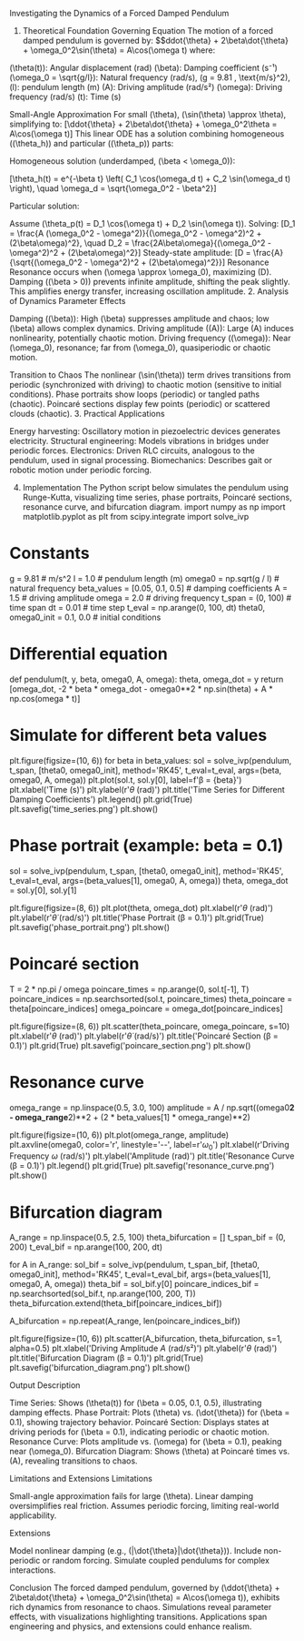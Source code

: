 Investigating the Dynamics of a Forced Damped Pendulum
1. Theoretical Foundation
Governing Equation
The motion of a forced damped pendulum is governed by:
$$ddot{\theta} + 2\beta\dot{\theta} + \omega_0^2\sin(\theta) = A\cos(\omega t)
where:

(\theta(t)): Angular displacement (rad)
(\beta): Damping coefficient (s⁻¹)
(\omega_0 = \sqrt{g/l}): Natural frequency (rad/s), (g = 9.81 , \text{m/s}^2), (l): pendulum length (m)
(A): Driving amplitude (rad/s²)
(\omega): Driving frequency (rad/s)
(t): Time (s)

Small-Angle Approximation
For small (\theta), (\sin(\theta) \approx \theta), simplifying to:
[\ddot{\theta} + 2\beta\dot{\theta} + \omega_0^2\theta = A\cos(\omega t)]
This linear ODE has a solution combining homogeneous ((\theta_h)) and particular ((\theta_p)) parts:

Homogeneous solution (underdamped, (\beta < \omega_0)):

[\theta_h(t) = e^{-\beta t} \left( C_1 \cos(\omega_d t) + C_2 \sin(\omega_d t) \right), \quad \omega_d = \sqrt{\omega_0^2 - \beta^2}]

Particular solution:

Assume (\theta_p(t) = D_1 \cos(\omega t) + D_2 \sin(\omega t)). Solving:
[D_1 = \frac{A (\omega_0^2 - \omega^2)}{(\omega_0^2 - \omega^2)^2 + (2\beta\omega)^2}, \quad D_2 = \frac{2A\beta\omega}{(\omega_0^2 - \omega^2)^2 + (2\beta\omega)^2}]
Steady-state amplitude:
[D = \frac{A}{\sqrt{(\omega_0^2 - \omega^2)^2 + (2\beta\omega)^2}}]
Resonance
Resonance occurs when (\omega \approx \omega_0), maximizing (D). Damping ((\beta > 0)) prevents infinite amplitude, shifting the peak slightly. This amplifies energy transfer, increasing oscillation amplitude.
2. Analysis of Dynamics
Parameter Effects

Damping ((\beta)): High (\beta) suppresses amplitude and chaos; low (\beta) allows complex dynamics.
Driving amplitude ((A)): Large (A) induces nonlinearity, potentially chaotic motion.
Driving frequency ((\omega)): Near (\omega_0), resonance; far from (\omega_0), quasiperiodic or chaotic motion.

Transition to Chaos
The nonlinear (\sin(\theta)) term drives transitions from periodic (synchronized with driving) to chaotic motion (sensitive to initial conditions). Phase portraits show loops (periodic) or tangled paths (chaotic). Poincaré sections display few points (periodic) or scattered clouds (chaotic).
3. Practical Applications

Energy harvesting: Oscillatory motion in piezoelectric devices generates electricity.
Structural engineering: Models vibrations in bridges under periodic forces.
Electronics: Driven RLC circuits, analogous to the pendulum, used in signal processing.
Biomechanics: Describes gait or robotic motion under periodic forcing.

4. Implementation
The Python script below simulates the pendulum using Runge-Kutta, visualizing time series, phase portraits, Poincaré sections, resonance curve, and bifurcation diagram.
import numpy as np
import matplotlib.pyplot as plt
from scipy.integrate import solve_ivp

# Constants
g = 9.81  # m/s^2
l = 1.0   # pendulum length (m)
omega0 = np.sqrt(g / l)  # natural frequency
beta_values = [0.05, 0.1, 0.5]  # damping coefficients
A = 1.5     # driving amplitude
omega = 2.0 # driving frequency
t_span = (0, 100)  # time span
dt = 0.01  # time step
t_eval = np.arange(0, 100, dt)
theta0, omega0_init = 0.1, 0.0  # initial conditions

# Differential equation
def pendulum(t, y, beta, omega0, A, omega):
    theta, omega_dot = y
    return [omega_dot, -2 * beta * omega_dot - omega0**2 * np.sin(theta) + A * np.cos(omega * t)]

# Simulate for different beta values
plt.figure(figsize=(10, 6))
for beta in beta_values:
    sol = solve_ivp(pendulum, t_span, [theta0, omega0_init], method='RK45', t_eval=t_eval,
                    args=(beta, omega0, A, omega))
    plt.plot(sol.t, sol.y[0], label=f'β = {beta}')
plt.xlabel('Time (s)')
plt.ylabel(r'$\theta$ (rad)')
plt.title('Time Series for Different Damping Coefficients')
plt.legend()
plt.grid(True)
plt.savefig('time_series.png')
plt.show()

# Phase portrait (example: beta = 0.1)
sol = solve_ivp(pendulum, t_span, [theta0, omega0_init], method='RK45', t_eval=t_eval,
                args=(beta_values[1], omega0, A, omega))
theta, omega_dot = sol.y[0], sol.y[1]

plt.figure(figsize=(8, 6))
plt.plot(theta, omega_dot)
plt.xlabel(r'$\theta$ (rad)')
plt.ylabel(r'$\dot{\theta}$ (rad/s)')
plt.title('Phase Portrait (β = 0.1)')
plt.grid(True)
plt.savefig('phase_portrait.png')
plt.show()

# Poincaré section
T = 2 * np.pi / omega
poincare_times = np.arange(0, sol.t[-1], T)
poincare_indices = np.searchsorted(sol.t, poincare_times)
theta_poincare = theta[poincare_indices]
omega_poincare = omega_dot[poincare_indices]

plt.figure(figsize=(8, 6))
plt.scatter(theta_poincare, omega_poincare, s=10)
plt.xlabel(r'$\theta$ (rad)')
plt.ylabel(r'$\dot{\theta}$ (rad/s)')
plt.title('Poincaré Section (β = 0.1)')
plt.grid(True)
plt.savefig('poincare_section.png')
plt.show()

# Resonance curve
omega_range = np.linspace(0.5, 3.0, 100)
amplitude = A / np.sqrt((omega0**2 - omega_range**2)**2 + (2 * beta_values[1] * omega_range)**2)

plt.figure(figsize=(10, 6))
plt.plot(omega_range, amplitude)
plt.axvline(omega0, color='r', linestyle='--', label=r'$\omega_0$')
plt.xlabel(r'Driving Frequency $\omega$ (rad/s)')
plt.ylabel('Amplitude (rad)')
plt.title('Resonance Curve (β = 0.1)')
plt.legend()
plt.grid(True)
plt.savefig('resonance_curve.png')
plt.show()

# Bifurcation diagram
A_range = np.linspace(0.5, 2.5, 100)
theta_bifurcation = []
t_span_bif = (0, 200)
t_eval_bif = np.arange(100, 200, dt)

for A in A_range:
    sol_bif = solve_ivp(pendulum, t_span_bif, [theta0, omega0_init], method='RK45',
                        t_eval=t_eval_bif, args=(beta_values[1], omega0, A, omega))
    theta_bif = sol_bif.y[0]
    poincare_indices_bif = np.searchsorted(sol_bif.t, np.arange(100, 200, T))
    theta_bifurcation.extend(theta_bif[poincare_indices_bif])

A_bifurcation = np.repeat(A_range, len(poincare_indices_bif))

plt.figure(figsize=(10, 6))
plt.scatter(A_bifurcation, theta_bifurcation, s=1, alpha=0.5)
plt.xlabel('Driving Amplitude $A$ (rad/s²)')
plt.ylabel(r'$\theta$ (rad)')
plt.title('Bifurcation Diagram (β = 0.1)')
plt.grid(True)
plt.savefig('bifurcation_diagram.png')
plt.show()

Output Description

Time Series: Shows (\theta(t)) for (\beta = 0.05, 0.1, 0.5), illustrating damping effects.
Phase Portrait: Plots (\theta) vs. (\dot{\theta}) for (\beta = 0.1), showing trajectory behavior.
Poincaré Section: Displays states at driving periods for (\beta = 0.1), indicating periodic or chaotic motion.
Resonance Curve: Plots amplitude vs. (\omega) for (\beta = 0.1), peaking near (\omega_0).
Bifurcation Diagram: Shows (\theta) at Poincaré times vs. (A), revealing transitions to chaos.

Limitations and Extensions
Limitations

Small-angle approximation fails for large (\theta).
Linear damping oversimplifies real friction.
Assumes periodic forcing, limiting real-world applicability.

Extensions

Model nonlinear damping (e.g., (|\dot{\theta}|\dot{\theta})).
Include non-periodic or random forcing.
Simulate coupled pendulums for complex interactions.

Conclusion
The forced damped pendulum, governed by (\ddot{\theta} + 2\beta\dot{\theta} + \omega_0^2\sin(\theta) = A\cos(\omega t)), exhibits rich dynamics from resonance to chaos. Simulations reveal parameter effects, with visualizations highlighting transitions. Applications span engineering and physics, and extensions could enhance realism.
